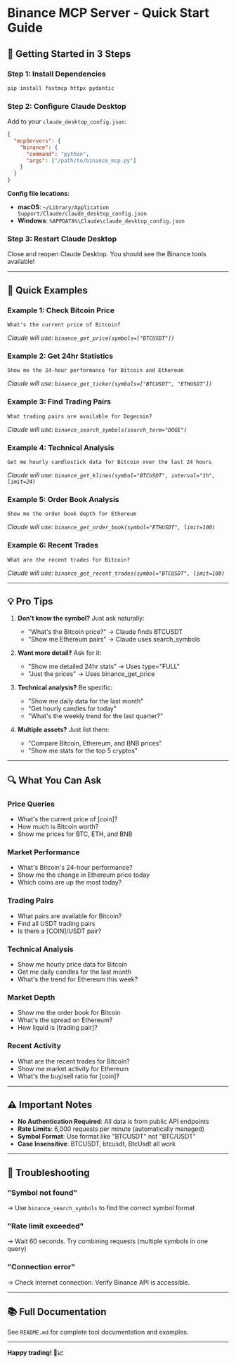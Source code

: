 # Binance MCP Server - Quick Start Guide

## 🚀 Getting Started in 3 Steps

### Step 1: Install Dependencies

```bash
pip install fastmcp httpx pydantic
```

### Step 2: Configure Claude Desktop

Add to your `claude_desktop_config.json`:

```json
{
  "mcpServers": {
    "binance": {
      "command": "python",
      "args": ["/path/to/binance_mcp.py"]
    }
  }
}
```

**Config file locations**:
- **macOS**: `~/Library/Application Support/Claude/claude_desktop_config.json`
- **Windows**: `%APPDATA%\Claude\claude_desktop_config.json`

### Step 3: Restart Claude Desktop

Close and reopen Claude Desktop. You should see the Binance tools available!

---

## 🎯 Quick Examples

### Example 1: Check Bitcoin Price
```
What's the current price of Bitcoin?
```
*Claude will use: `binance_get_price(symbols=["BTCUSDT"])`*

### Example 2: Get 24hr Statistics
```
Show me the 24-hour performance for Bitcoin and Ethereum
```
*Claude will use: `binance_get_ticker(symbols=["BTCUSDT", "ETHUSDT"])`*

### Example 3: Find Trading Pairs
```
What trading pairs are available for Dogecoin?
```
*Claude will use: `binance_search_symbols(search_term="DOGE")`*

### Example 4: Technical Analysis
```
Get me hourly candlestick data for Bitcoin over the last 24 hours
```
*Claude will use: `binance_get_klines(symbol="BTCUSDT", interval="1h", limit=24)`*

### Example 5: Order Book Analysis
```
Show me the order book depth for Ethereum
```
*Claude will use: `binance_get_order_book(symbol="ETHUSDT", limit=100)`*

### Example 6: Recent Trades
```
What are the recent trades for Bitcoin?
```
*Claude will use: `binance_get_recent_trades(symbol="BTCUSDT", limit=100)`*

---

## 💡 Pro Tips

1. **Don't know the symbol?** Just ask naturally:
   - "What's the Bitcoin price?" → Claude finds BTCUSDT
   - "Show me Ethereum pairs" → Claude uses search_symbols

2. **Want more detail?** Ask for it:
   - "Show me detailed 24hr stats" → Uses type="FULL"
   - "Just the prices" → Uses binance_get_price

3. **Technical analysis?** Be specific:
   - "Show me daily data for the last month"
   - "Get hourly candles for today"
   - "What's the weekly trend for the last quarter?"

4. **Multiple assets?** Just list them:
   - "Compare Bitcoin, Ethereum, and BNB prices"
   - "Show me stats for the top 5 cryptos"

---

## 🔍 What You Can Ask

### Price Queries
- What's the current price of [coin]?
- How much is Bitcoin worth?
- Show me prices for BTC, ETH, and BNB

### Market Performance
- What's Bitcoin's 24-hour performance?
- Show me the change in Ethereum price today
- Which coins are up the most today?

### Trading Pairs
- What pairs are available for Bitcoin?
- Find all USDT trading pairs
- Is there a [COIN]/USDT pair?

### Technical Analysis
- Show me hourly price data for Bitcoin
- Get me daily candles for the last month
- What's the trend for Ethereum this week?

### Market Depth
- Show me the order book for Bitcoin
- What's the spread on Ethereum?
- How liquid is [trading pair]?

### Recent Activity
- What are the recent trades for Bitcoin?
- Show me market activity for Ethereum
- What's the buy/sell ratio for [coin]?

---

## ⚠️ Important Notes

- **No Authentication Required**: All data is from public API endpoints
- **Rate Limits**: 6,000 requests per minute (automatically managed)
- **Symbol Format**: Use format like "BTCUSDT" not "BTC/USDT"
- **Case Insensitive**: BTCUSDT, btcusdt, BtcUsdt all work

---

## 🐛 Troubleshooting

### "Symbol not found"
→ Use `binance_search_symbols` to find the correct symbol format

### "Rate limit exceeded"
→ Wait 60 seconds. Try combining requests (multiple symbols in one query)

### "Connection error"
→ Check internet connection. Verify Binance API is accessible.

---

## 📚 Full Documentation

See `README.md` for complete tool documentation and examples.

---

**Happy trading! 🚀📈**
